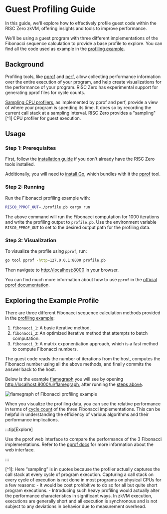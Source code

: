 # Guest Profiling Guide

In this guide, we'll explore how to effectively profile guest code within the
RISC Zero zkVM, offering insights and tools to improve performance.

We'll be using a guest program with three different implementations of the
Fibonacci sequence calculation to provide a base profile to explore. You can
find all the code used as example in the [profiling example][example-profiling].

<!-- NOTE: This content matches the README under examples/profiling/README.md -->

## Background

Profiling tools, like [pprof] and [perf], allow collecting performance
information over the entire execution of your program, and help create
visualizations for the performance of your program. RISC Zero has experimental
support for generating pprof files for cycle counts.

[Sampling CPU profilers][profiler], as implemented by pprof and perf, provide a
view of where your program is spending its time. It does so by recording the
current call stack at a sampling interval. RISC Zero provides a "sampling" \[^1]
CPU profiler for guest execution.

## Usage

### Step 1: Prerequisites

First, follow the [installation guide][install] if you don't already have the
RISC Zero tools installed.

Additionally, you will need to [install Go][golang-install], which bundles with
it the [pprof] tool.

### Step 2: Running

Run the Fibonacci profiling example with:

```bash
RISC0_PPROF_OUT=./profile.pb cargo run
```

The above command will run the Fibonacci computation for 1000 iterations and
write the profiling output to `profile.pb`. Use the environment variable
`RISC0_PPROF_OUT` to set to the desired output path for the profiling data.

### Step 3: Visualization

To visualize the profile using `pprof`, run:

```bash
go tool pprof -http=127.0.0.1:8000 profile.pb
```

Then navigate to <http://localhost:8000> in your browser.

You can find much more information about how to use `pprof` in the [official
pprof documentation][pprof].

## Exploring the Example Profile

There are three different Fibonacci sequence calculation methods provided in the
[profiling example][example-profiling]:

1. `fibonacci_1`: A basic iterative method.
2. `fibonacci_2`: An optimized iterative method that attempts to batch
   computation.
3. `fibonacci_3`: A matrix exponentiation approach, which is a fast method to
   compute Fibonacci numbers.

The guest code reads the number of iterations from the host, computes the
Fibonacci number using all the above methods, and finally commits the answer
back to the host.

Below is the example [flamegraph] you will see by opening
<http://localhost:8000/ui/flamegraph>,
after running the [steps above](#usage).

![flamegraph of Fibonacci profiling example](/img/profiling_flamegraph.png)

When you visualize the profiling data, you can see the relative performance in
terms of [cycle count] of the three Fibonacci implementations. This can be
helpful in understanding the efficiency of various algorithms and their
performance implications.

:::tip\[Explore]

Use the pprof web interface to compare the performance of the 3 Fibonacci
implementations. Refer to the [pprof docs][pprof] for more information about the
web interface.

:::

<!-- prettier-ignore-start -->

\[^1]:
Here “sampling” is in quotes because the profiler actually captures the call stack at every cycle of program execution. Capturing a call stack on every cycle of execution is not done in most programs on physical CPUs for a few reasons: <!-- HACK: This comment prevents the list below from being interpreted to be a code block -->
\- It would be cost prohibitive to do so for all but quite short program executions.
\- Introducing such heavy profiling would actually alter the performance characteristics in significant ways. <!-- -->
In zkVM execution, executions are generally short and all execution is synchronous and is not subject to any deviations in behavior due to measurement overhead.

<!-- prettier-ignore-end -->

[cycle count]: /terminology#clock-cycles

[example-profiling]: https://github.com/risc0/risc0/tree/main/examples/profiling

[flamegraph]: https://www.brendangregg.com/FlameGraphs/cpuflamegraphs.html

[golang-install]: https://go.dev/doc/install

[install]: ./install.md

[perf]: https://perf.wiki.kernel.org/index.php/Main_Page

[pprof]: https://github.com/google/pprof

[profiler]: https://nikhilism.com/post/2018/sampling-profiler-internals-introduction/
